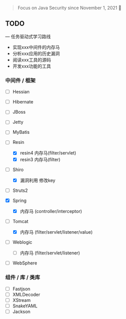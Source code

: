 > Focus on Java Security since November 1, 2021 👣



## TODO 
— 任务驱动式学习路线
- 实现xxx中间件的内存马
- 分析xxx应用的历史漏洞
- 阅读xxx工具的源码
- 开发xxx功能的工具
### 中间件 / 框架
- [ ] Hessian
- [ ] Hibernate
- [ ] JBoss
- [ ] Jetty
- [ ] MyBatis
- [ ] Resin
    - [x] resin4 内存马(filter/servlet)
    - [x] resin3 内存马(filter)
- [ ] Shiro
    - [x] 漏洞利用 修改key 
- [ ] Struts2
- [x] Spring 

    - [x] 内存马 (controller/interceptor)

- [ ] Tomcat 

    - [x] 内存马 (filter/servlet/listener/value)

   
- [ ] Weblogic 

    - [ ] 内存马 (filter/servlet/listener)
- [ ] WebSphere

### 组件 / 库 / 类库
- [ ] Fastjson
- [ ] XMLDecoder
- [ ] XStream
- [ ] SnakeYAML
- [ ] Jackson

